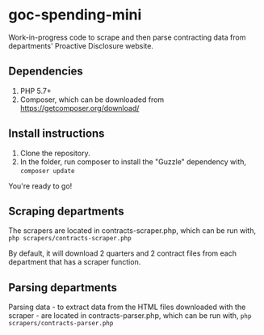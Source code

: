 # goc-spending-mini

Work-in-progress code to scrape and then parse contracting data from departments' Proactive Disclosure website.

## Dependencies 

1. PHP 5.7+
2. Composer, which can be downloaded from <https://getcomposer.org/download/>

## Install instructions

1. Clone the repository.
2. In the folder, run composer to install the "Guzzle" dependency with, `composer update`

You're ready to go!

## Scraping departments

The scrapers are located in contracts-scraper.php, which can be run with, `php scrapers/contracts-scraper.php`

By default, it will download 2 quarters and 2 contract files from each department that has a scraper function.

## Parsing departments

Parsing data - to extract data from the HTML files downloaded with the scraper - are located in contracts-parser.php, which can be run with, `php scrapers/contracts-parser.php`
